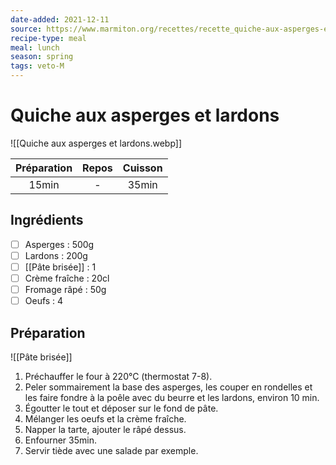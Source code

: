 ```yaml
---
date-added: 2021-12-11
source: https://www.marmiton.org/recettes/recette_quiche-aux-asperges-et-lardons_37290.aspx
recipe-type: meal
meal: lunch
season: spring
tags: veto-M
---
```


# Quiche aux asperges et lardons

![[Quiche aux asperges et lardons.webp]]

| Préparation | Repos | Cuisson |
|:-----------:|:-----:|:-------:|
|    15min    |   -   |  35min  |

## Ingrédients

- [ ] Asperges : 500g
- [ ] Lardons : 200g
- [ ] [[Pâte brisée]] : 1
- [ ] Crème fraîche : 20cl
- [ ] Fromage râpé : 50g
- [ ] Oeufs : 4

## Préparation

![[Pâte brisée]]

1. Préchauffer le four à 220°C (thermostat 7-8).
2. Peler sommairement la base des asperges, les couper en rondelles et les faire fondre à la poêle avec du beurre et les lardons, environ 10 min.
3. Égoutter le tout et déposer sur le fond de pâte.
4. Mélanger les oeufs et la crème fraîche.
5. Napper la tarte, ajouter le râpé dessus.
6. Enfourner 35min.
7. Servir tiède avec une salade par exemple.
